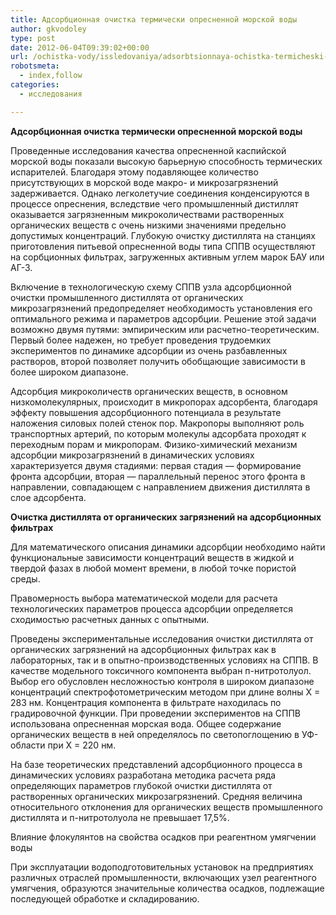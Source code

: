 ```yaml
---
title: Адсорбционная очистка термически опресненной морской воды
author: gkvodoley
type: post
date: 2012-06-04T09:39:02+00:00
url: /ochistka-vody/issledovaniya/adsorbtsionnaya-ochistka-termicheski-opresnennoj-morskoj-vody.html
robotsmeta:
  - index,follow
categories:
  - исследования

---
```

 **Адсорбционная очистка термически опресненной морской воды**
  
Проведенные исследования качества опресненной каспийской морской воды показали высокую барьерную способность термических испарителей. Благодаря этому подавляющее количество присутствующих в морской воде макро- и микрозагрязнений задерживается. Однако легколетучие соединения конденсируются в процессе опреснения, вследствие чего промышленный дистиллят оказывается загрязненным микроколичествами растворенных органических веществ с очень низкими значениями предельно допустимых концентраций. Глубокую очистку дистиллята на станциях приготовления питьевой опресненной воды типа СППВ осуществляют на сорбционных фильтрах, загруженных активным углем марок БАУ или АГ-3.
  
Включение в технологическую схему СППВ узла адсорбционной очистки промышленного дистиллята от органических микрозагрязнений предопределяет необходимость установления его оптимального режима и параметров адсорбции. Решение этой задачи возможно двумя путями: эмпирическим или расчетно-теоретическим. Первый более надежен, но требует проведения трудоемких экспериментов по динамике адсорбции из очень разбавленных растворов, второй позволяет получить обобщающие зависимости в более широком диапазоне.
  
Адсорбция микроколичеств органических веществ, в основном низкомолекулярных, происходит в микропорах адсорбента, благодаря эффекту повышения адсорбционного потенциала в результате наложения силовых полей стенок пор. Макропоры выполняют роль транспортных артерий, по которым молекулы адсорбата проходят к переходным порам и микропорам. Физико-химический механизм адсорбции микрозагрязнений в динамических условиях характеризуется двумя стадиями: первая стадия &#8212; формирование фронта адсорбции, вторая &#8212; параллельный перенос этого фронта в направлении, совпадающем с направлением движения дистиллята в слое адсорбента.
  
 **Очистка дистиллята от органических загрязнений на адсорбционных фильтрах** 
  
Для математического описания динамики адсорбции необходимо найти функциональные зависимости концентраций веществ в жидкой и твердой фазах в любой момент времени, в любой точке пористой среды.
  
Правомерность выбора математической модели для расчета технологических параметров процесса адсорбции определяется сходимостью расчетных данных с опытными.
  
Проведены экспериментальные исследования очистки дистиллята от органических загрязнений на адсорбционных фильтрах как в лабораторных, так и в опытно-производственных условиях на СППВ. В качестве модельного токсичного компонента выбран п-нитротолуол. Выбор его обусловлен несложностью контроля в широком диапазоне концентраций спектрофотометрическим методом при длине волны X = 283 нм. Концентрация компонента в фильтрате находилась по градировочной функции. При проведении экспериментов на СППВ использована опресненная морская вода. Общее содержание органических веществ в ней определялось по светопоглощению в УФ-области при X = 220 нм.
  
На базе теоретических представлений адсорбционного процесса в динамических условиях разработана методика расчета ряда определяющих параметров глубокой очистки дистиллята от растворенных органических микрозагрязнений. Средняя величина относительного отклонения для органических веществ промышленного дистиллята и п-нитротолуола не превышает 17,5%.
  
Влияние флокулянтов на свойства осадков при реагентном умягчении воды
  
При эксплуатации водоподготовительных установок на предприятиях различных отраслей промышленности, включающих узел реагентного умягчения, образуются значительные количества осадков, подлежащие последующей обработке и складированию.